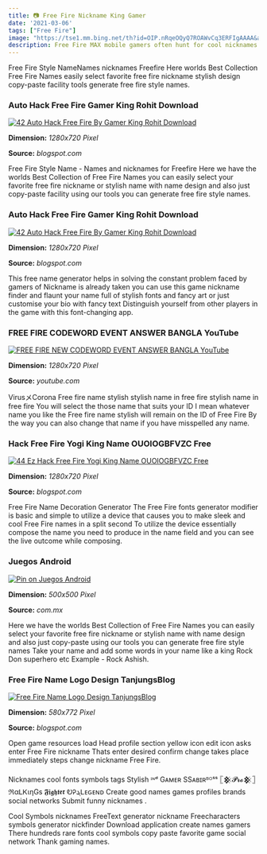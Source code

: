 ```yaml
---
title: 📷 Free Fire Nickname King Gamer
date: '2021-03-06'
tags: ["Free Fire"]
image: "https://tse1.mm.bing.net/th?id=OIP.nRqeOQyQ7ROAWvCq3ERFIgAAAA&amp;pid=15.1"
description: Free Fire MAX mobile gamers often hunt for cool nicknames to stand out in the crowd These nicknames are decorated with unique.
---
```




Free Fire Style NameNames nicknames Freefire Here worlds Best Collection Free Fire Names easily select favorite free fire nickname stylish design copy-paste facility tools generate free fire style names.



### Auto Hack Free Fire Gamer King Rohit Download 

[![42 Auto Hack Free Fire By Gamer King Rohit Download ](https://i.ytimg.com/vi/7hsNZLidCN0/maxresdefault.jpg)](https://i.ytimg.com/vi/7hsNZLidCN0/maxresdefault.jpg)


**Dimension:** _1280x720 Pixel_ 

**Source:** _blogspot.com_ 


Free Fire Style Name - Names and nicknames for Freefire Here we have the worlds Best Collection of Free Fire Names you can easily select your favorite free fire nickname or stylish name with name design and also just copy-paste facility using our tools you can generate free fire style names.


### Auto Hack Free Fire Gamer King Rohit Download 

[![42 Auto Hack Free Fire By Gamer King Rohit Download ](https://i.ytimg.com/vi/Ycjv6OIgdLA/maxresdefault.jpg)](https://i.ytimg.com/vi/Ycjv6OIgdLA/maxresdefault.jpg)


**Dimension:** _1280x720 Pixel_ 

**Source:** _blogspot.com_ 


This free name generator helps in solving the constant problem faced by gamers of Nickname is already taken you can use this game nickname finder and flaunt your name full of stylish fonts and fancy art or just customise your bio with fancy text Distinguish yourself from other players in the game with this font-changing app.


### FREE FIRE CODEWORD EVENT ANSWER BANGLA YouTube

[![FREE FIRE NEW CODEWORD EVENT ANSWER BANGLA  YouTube](https://i.ytimg.com/vi/o96Bry1-w-c/maxresdefault.jpg)](https://i.ytimg.com/vi/o96Bry1-w-c/maxresdefault.jpg)


**Dimension:** _1280x720 Pixel_ 

**Source:** _youtube.com_ 


VirusメCorona Free fire name stylish stylish name in free fire stylish name in free fire You will select the those name that suits your ID I mean whatever name you like the Free fire name stylish will remain on the ID of Free Fire By the way you can also change that name if you have misspelled any name.


### Hack Free Fire Yogi King Name OUOIOGBFVZC Free 

[![44 Ez Hack Free Fire Yogi King Name OUOIOGBFVZC  Free ](https://i.ytimg.com/vi/2bv23oL2O8E/maxresdefault.jpg)](https://i.ytimg.com/vi/2bv23oL2O8E/maxresdefault.jpg)


**Dimension:** _1280x720 Pixel_ 

**Source:** _blogspot.com_ 


Free Fire Name Decoration Generator The Free Fire fonts generator modifier is basic and simple to utilize a device that causes you to make sleek and cool Free Fire names in a split second To utilize the device essentially compose the name you need to produce in the name field and you can see the live outcome while composing.


###  Juegos Android

[![Pin on Juegos Android](https://i.pinimg.com/736x/de/82/df/de82dfc262580d3098679f33bdc167a2.jpg)](https://i.pinimg.com/736x/de/82/df/de82dfc262580d3098679f33bdc167a2.jpg)


**Dimension:** _500x500 Pixel_ 

**Source:** _com.mx_ 


Here we have the worlds Best Collection of Free Fire Names you can easily select your favorite free fire nickname or stylish name with name design and also just copy-paste using our tools you can generate free fire style names Take your name and add some words in your name like a king Rock Don superhero etc Example - Rock Ashish.


### Free Fire Name Logo Design TanjungsBlog

[![Free Fire Name Logo Design  TanjungsBlog](https://i.pinimg.com/736x/6a/eb/54/6aeb542043ee58cf79da6da3bdf9b943.jpg)](https://i.pinimg.com/736x/6a/eb/54/6aeb542043ee58cf79da6da3bdf9b943.jpg)


**Dimension:** _580x772 Pixel_ 

**Source:** _blogspot.com_ 



Open game resources load Head profile section yellow icon edit icon asks enter Free Fire nickname Thats enter desired confirm change takes place immediately steps change nickname Free Fire.


Nicknames cool fonts symbols tags Stylish ᶦᶰᵈ Gᴀᴍᴇʀ SSᴀʙɪʀᴮᴼˢˢ 𓊈𒆜𝓟𝓻𝓸𒆜𓊉 ℜαᏞᏦιηGs 𝕱𝖎𝖌𝖍𝖙𝖊𝖗 ᎧᎮܔᏞᴇԍᴇɴᴅ Create good names games profiles brands social networks Submit funny nicknames .


Cool Symbols nicknames FreeText generator nickname Freecharacters symbols generator nickfinder Download application create names gamers There hundreds rare fonts cool symbols copy paste favorite game social network Thank gaming names.




